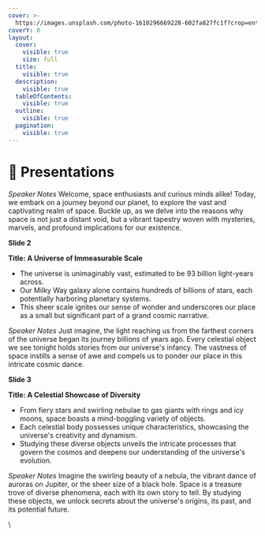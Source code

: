 ```yaml
---
cover: >-
  https://images.unsplash.com/photo-1610296669228-602fa827fc1f?crop=entropy&cs=srgb&fm=jpg&ixid=M3wxOTcwMjR8MHwxfHNlYXJjaHw1fHxzcGFjZXxlbnwwfHx8fDE3MDcyOTQ1NDh8MA&ixlib=rb-4.0.3&q=85
coverY: 0
layout:
  cover:
    visible: true
    size: full
  title:
    visible: true
  description:
    visible: true
  tableOfContents:
    visible: true
  outline:
    visible: true
  pagination:
    visible: true
---
```


# 🎤 Presentations

_Speaker Notes_ Welcome, space enthusiasts and curious minds alike! Today, we embark on a journey beyond our planet, to explore the vast and captivating realm of space. Buckle up, as we delve into the reasons why space is not just a distant void, but a vibrant tapestry woven with mysteries, marvels, and profound implications for our existence.

**Slide 2**

**Title: A Universe of Immeasurable Scale**

* The universe is unimaginably vast, estimated to be 93 billion light-years across.
* Our Milky Way galaxy alone contains hundreds of billions of stars, each potentially harboring planetary systems.
* This sheer scale ignites our sense of wonder and underscores our place as a small but significant part of a grand cosmic narrative.

_Speaker Notes_ Just imagine, the light reaching us from the farthest corners of the universe began its journey billions of years ago. Every celestial object we see tonight holds stories from our universe's infancy. The vastness of space instills a sense of awe and compels us to ponder our place in this intricate cosmic dance.

**Slide 3**

**Title: A Celestial Showcase of Diversity**

* From fiery stars and swirling nebulae to gas giants with rings and icy moons, space boasts a mind-boggling variety of objects.
* Each celestial body possesses unique characteristics, showcasing the universe's creativity and dynamism.
* Studying these diverse objects unveils the intricate processes that govern the cosmos and deepens our understanding of the universe's evolution.

_Speaker Notes_ Imagine the swirling beauty of a nebula, the vibrant dance of auroras on Jupiter, or the sheer size of a black hole. Space is a treasure trove of diverse phenomena, each with its own story to tell. By studying these objects, we unlock secrets about the universe's origins, its past, and its potential future.

\
